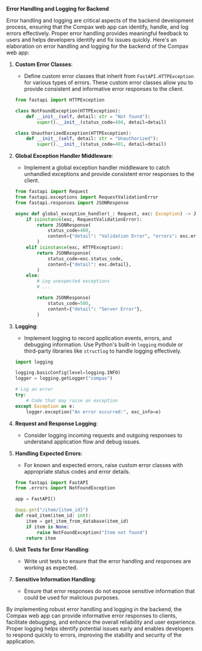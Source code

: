 **Error Handling and Logging for Backend**

Error handling and logging are critical aspects of the backend development process, ensuring that the Compax web app can identify, handle, and log errors effectively. Proper error handling provides meaningful feedback to users and helps developers identify and fix issues quickly. Here's an elaboration on error handling and logging for the backend of the Compax web app:

1. **Custom Error Classes**:
   - Define custom error classes that inherit from `FastAPI.HTTPException` for various types of errors. These custom error classes allow you to provide consistent and informative error responses to the client.

   ```python
   from fastapi import HTTPException

   class NotFoundException(HTTPException):
       def __init__(self, detail: str = "Not found"):
           super().__init__(status_code=404, detail=detail)

   class UnauthorizedException(HTTPException):
       def __init__(self, detail: str = "Unauthorized"):
           super().__init__(status_code=401, detail=detail)
   ```

2. **Global Exception Handler Middleware**:
   - Implement a global exception handler middleware to catch unhandled exceptions and provide consistent error responses to the client.

   ```python
   from fastapi import Request
   from fastapi.exceptions import RequestValidationError
   from fastapi.responses import JSONResponse

   async def global_exception_handler(_: Request, exc: Exception) -> JSONResponse:
       if isinstance(exc, RequestValidationError):
           return JSONResponse(
               status_code=400,
               content={"detail": "Validation Error", "errors": exc.errors()},
           )
       elif isinstance(exc, HTTPException):
           return JSONResponse(
               status_code=exc.status_code,
               content={"detail": exc.detail},
           )
       else:
           # Log unexpected exceptions
           # ...

           return JSONResponse(
               status_code=500,
               content={"detail": "Server Error"},
           )
   ```

3. **Logging**:
   - Implement logging to record application events, errors, and debugging information. Use Python's built-in `logging` module or third-party libraries like `structlog` to handle logging effectively.

   ```python
   import logging

   logging.basicConfig(level=logging.INFO)
   logger = logging.getLogger("compax")

   # Log an error
   try:
       # Code that may raise an exception
   except Exception as e:
       logger.exception("An error occurred:", exc_info=e)
   ```

4. **Request and Response Logging**:
   - Consider logging incoming requests and outgoing responses to understand application flow and debug issues.

5. **Handling Expected Errors**:
   - For known and expected errors, raise custom error classes with appropriate status codes and error details.

   ```python
   from fastapi import FastAPI
   from .errors import NotFoundException

   app = FastAPI()

   @app.get("/item/{item_id}")
   def read_item(item_id: int):
       item = get_item_from_database(item_id)
       if item is None:
           raise NotFoundException("Item not found")
       return item
   ```

6. **Unit Tests for Error Handling**:
   - Write unit tests to ensure that the error handling and responses are working as expected.

7. **Sensitive Information Handling**:
   - Ensure that error responses do not expose sensitive information that could be used for malicious purposes.

By implementing robust error handling and logging in the backend, the Compax web app can provide informative error responses to clients, facilitate debugging, and enhance the overall reliability and user experience. Proper logging helps identify potential issues early and enables developers to respond quickly to errors, improving the stability and security of the application.